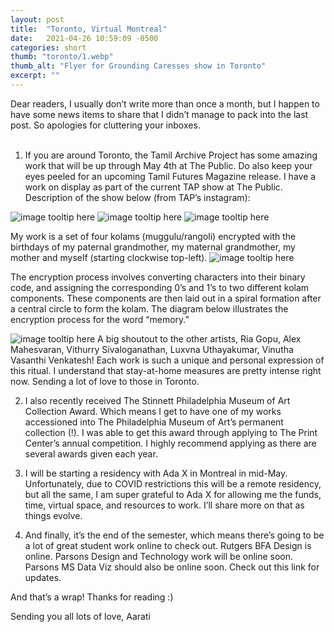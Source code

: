 ```yaml
---
layout: post
title:  "Toronto, Virtual Montreal"
date:   2021-04-26 10:59:09 -0500
categories: short
thumb: "toronto/1.webp"
thumb_alt: "Flyer for Grounding Caresses show in Toronto"
excerpt: ""
---
```

Dear readers,
I usually don’t write more than once a month, but I happen to have some news items to share that I didn’t manage to pack into the last post. So apologies for cluttering your inboxes.<br><br>

1. If you are around Toronto, the Tamil Archive Project has some amazing work that will be up through May 4th at The Public. Do also keep your eyes peeled for an upcoming Tamil Futures Magazine release. I have a work on display as part of the current TAP show at The Public. Description of the show below (from TAP’s instagram):


![image tooltip here](/fieldnotes/assets/images/toronto/1.webp)
![image tooltip here](/fieldnotes/assets/images/toronto/2.webp)
![image tooltip here](/fieldnotes/assets/images/toronto/3.webp)



My work is a set of four kolams (muggulu/rangoli) encrypted with the birthdays of my paternal grandmother, my maternal grandmother, my mother and myself (starting clockwise top-left).
![image tooltip here](/fieldnotes/assets/images/toronto/4.webp)

The encryption process involves converting characters into their binary code, and assigning the corresponding 0’s and 1’s to two different kolam components. These components are then laid out in a spiral formation after a central circle to form the kolam. The diagram below illustrates the encryption process for the word “memory.”

![image tooltip here](/fieldnotes/assets/images/toronto/5.webp)
A big shoutout to the other artists, Ria Gopu, Alex Mahesvaran, Vithurry Sivaloganathan, Luxvna Uthayakumar, Vinutha Vasanthi Venkatesh! Each work is such a unique and personal expression of this ritual. I understand that stay-at-home measures are pretty intense right now. Sending a lot of love to those in Toronto.

2. I also recently received The Stinnett Philadelphia Museum of Art Collection Award. Which means I get to have one of my works accessioned into The Philadelphia Museum of Art’s permanent collection (!). I was able to get this award through applying to The Print Center’s annual competition. I highly recommend applying as there are several awards given each year.

3. I will be starting a residency with Ada X in Montreal in mid-May. Unfortunately, due to COVID restrictions this will be a remote residency, but all the same, I am super grateful to Ada X for allowing me the funds, time, virtual space, and resources to work. I’ll share more on that as things evolve.

4. And finally, it’s the end of the semester, which means there’s going to be a lot of great student work online to check out.
Rutgers BFA Design is online.
Parsons Design and Technology work will be online soon.
Parsons MS Data Viz should also be online soon. Check out this link for updates.

And that’s a wrap! Thanks for reading :)

Sending you all lots of love,
Aarati
